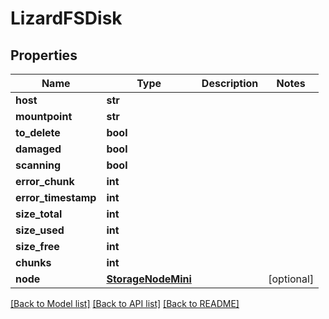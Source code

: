 # LizardFSDisk


## Properties

Name | Type | Description | Notes
------------ | ------------- | ------------- | -------------
**host** | **str** |  | 
**mountpoint** | **str** |  | 
**to_delete** | **bool** |  | 
**damaged** | **bool** |  | 
**scanning** | **bool** |  | 
**error_chunk** | **int** |  | 
**error_timestamp** | **int** |  | 
**size_total** | **int** |  | 
**size_used** | **int** |  | 
**size_free** | **int** |  | 
**chunks** | **int** |  | 
**node** | [**StorageNodeMini**](StorageNodeMini.md) |  | [optional] 

[[Back to Model list]](../#documentation-for-models) [[Back to API list]](../#documentation-for-api-endpoints) [[Back to README]](../)


